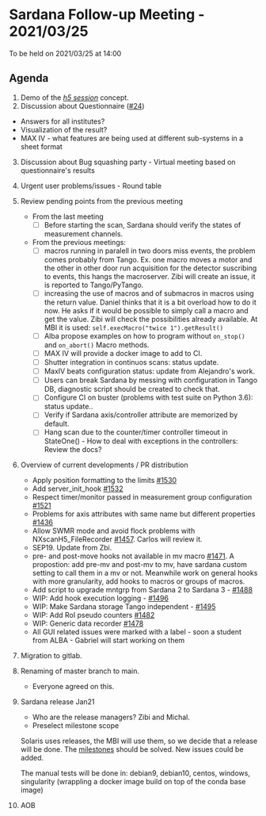 # Sardana Follow-up Meeting - 2021/03/25

To be held on 2021/03/25 at 14:00

## Agenda

1. Demo of the [_h5 session_](https://sardana-controls.org/users/scan.html#nxscanh5-filerecorder) concept.
2. Discussion about Questionnaire ([#24](https://github.com/sardana-org/sardana-followup/issues/24))
  - Answers for all institutes?
  - Visualization of the result?
  - MAX IV - what features are being used at different sub-systems in a sheet format
3. Discussion about Bug squashing party - Virtual meeting based on questionnaire's results
4. Urgent user problems/issues - Round table
5. Review pending points from the previous meeting
    - From the last meeting
        - [ ] Before starting the scan, Sardana should verify the states of measurement channels.
     - From the previous meetings:
        - [ ] macros running in paralell in two doors miss events, the problem comes probably from    Tango. Ex. one macro moves a motor and the other in other door run acquisition for the detector suscribing to events, this hangs the macroserver. Zibi will create an issue, it is reported to Tango/PyTango.
        - [ ] increasing the use of macros and of submacros in macros using the return value. Daniel thinks that it is a bit overload how to do it now. He asks if it would be possible to simply call a macro and get the value. Zibi will check the possibilities already available. At MBI it is used: `self.execMacro("twice 1").getResult()`
        - [ ] Alba propose examples on how to program without `on_stop()` and `on_abort()` Macro methods.
        - [ ] MAX IV will provide a docker image to add to CI.
        - [ ] Shutter integration in continuos scans: status update.
        - [ ] MaxIV beats configuration status: update from  Alejandro's work.
        - [ ] Users can break Sardana by messing with configuration in Tango DB, diagnostic script should be created to check that.
        - [ ] Configure CI on buster (problems with test suite on Python 3.6): status update..
        - [ ] Verify if Sardana axis/controller attribute are memorized by default.
        - [ ] Hang scan due to the counter/timer controller timeout in StateOne() - How to deal with exceptions in the controllers: Review the docs?
6. Overview of current developments / PR distribution
    - Apply position formatting to the limits [#1530](https://github.com/sardana-org/sardana/pull/1530)
    - Add server_init_hook [#1532](https://github.com/sardana-org/sardana/pull/1532)
    - Respect timer/monitor passed in measurement group configuration [#1521](https://github.com/sardana-org/sardana/pull/1521)
    - Problems for axis attributes with same name but different properties [#1436](https://github.com/sardana-org/sardana/issues/1436)
    - Allow SWMR mode and avoid flock problems with NXscanH5_FileRecorder [#1457](https://github.com/sardana-org/sardana/issues/1457). Carlos will review it.
    - SEP19. Update from Zbi.
    - pre- and post-move hooks not available in mv macro [#1471](https://github.com/sardana-org/sardana/issues/1471). A propostion: add pre-mv and post-mv to mv, have sardana custom setting to  call them in a mv or not.
      Meanwhile work on general hooks with more granularity, add hooks to macros or groups of macros.
    - Add script to upgrade mntgrp from Sardana 2 to Sardana 3 - [#1488](https://github.com/sardana-org/sardana/pull/1488)
    - WIP: Add hook execution logging - [#1496](https://github.com/sardana-org/sardana/pull/1496)
    - WIP: Make Sardana storage Tango independent - [#1495](https://github.com/sardana-org/sardana/pull/1495)
    - WIP: Add RoI pseudo counters [#1482](https://github.com/sardana-org/sardana/pull/1482)
    - WIP: Generic data recorder [#1478](https://github.com/sardana-org/sardana/pull/1478)
    - All GUI related issues were marked with a label - soon a student from ALBA  - Gabriel will start working on them
    
7. Migration to gitlab. 

8. Renaming of master branch to main.
    - Everyone agreed on this.

9. Sardana release Jan21
   - Who are the release managers? Zibi and Michal.
   - Preselect milestone scope

   Solaris uses releases, the MBI will use them, so we decide that a release will be done.
   The [milestones](https://github.com/sardana-org/sardana/milestone/8) should be solved.
   New issues could be added.

   The manual tests will be done in:
   debian9, debian10, centos, windows, singularity (wrappling a docker image build on top of the conda base image)

10. AOB
